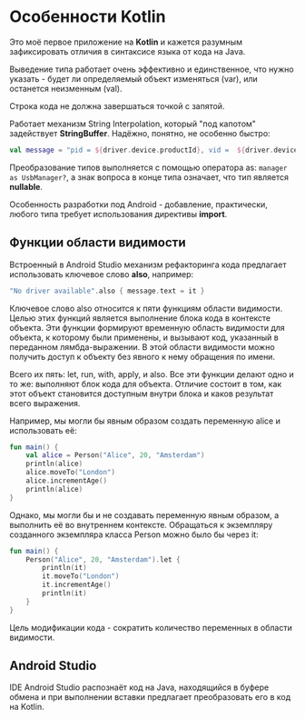 # Особенности Kotlin

Это моё первое приложение на **Kotlin** и кажется разумным зафиксировать отличия в синтаксисе языка от кода на Java.

Выведение типа работает очень эффективно и единственное, что нужно указать - будет ли определяемый объект изменяться (var), или останется неизменным (val).

Строка кода не должна завершаться точкой с запятой.

Работает механизм String Interpolation, который "под капотом" задействует **StringBuffer**. Надёжно, понятно, не особенно быстро:

``` kotlin
val message = "pid = ${driver.device.productId}, vid =  ${driver.device.vendorId}, Name = ${driver.device.deviceName}"
```

Преобразование типов выполняется с помощью оператора as: `manager as UsbManager?`, а знак вопроса в конце типа означает, что тип является **nullable**.

Особенность разработки под Android - добавление, практически, любого типа требует использования директивы **import**.

## Функции области видимости

Встроенный в Android Studio механизм рефакторинга кода предлагает использовать ключевое слово **also**, например:

``` kt
"No driver available".also { message.text = it }
```

Ключевое слово also относится к пяти функциям области видимости. Целью этих функций является выполнение блока кода в контексте объекта. Эти функции формируют временную область видимости для объекта, к которому были применены, и вызывают код, указанный в переданном лямбда-выражении. В этой области видимости можно получить доступ к объекту без явного к нему обращения по имени.

Всего их пять: let, run, with, apply, и also. Все эти функции делают одно и то же: выполняют блок кода для объекта. Отличие состоит в том, как этот объект становится доступным внутри блока и каков результат всего выражения.

Например, мы могли бы явным образом создать переменную alice и использовать её:

``` kt
fun main() {
    val alice = Person("Alice", 20, "Amsterdam")
    println(alice)
    alice.moveTo("London")
    alice.incrementAge()
    println(alice)
}
```

Однако, мы могли бы и не создавать переменную явным образом, а выполнить её во внутреннем контексте. Обращаться к экземпляру созданного экземпляра класса Person можно было бы через it:

``` kt
fun main() {
    Person("Alice", 20, "Amsterdam").let {
        println(it)
        it.moveTo("London")
        it.incrementAge()
        println(it)
    }
}
```

Цель модификации кода - сократить количество переменных в области видимости.

## Android Studio

IDE Android Studio распознаёт код на Java, находящийся в буфере обмена и при выполнении вставки предлагает преобразовать его в код на Kotlin.